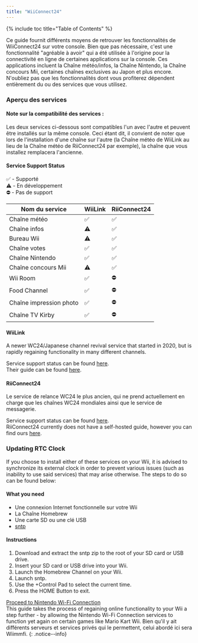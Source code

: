 ```yaml
---
title: "WiiConnect24"
---
```


{% include toc title="Table of Contents" %}

Ce guide fournit différents moyens de retrouver les fonctionnalités de WiiConnect24 sur votre console. Bien que pas nécessaire, c'est une fonctionnalité "agréable à avoir" qui a été utilisée à l'origine pour la connectivité en ligne de certaines applications sur la console. Ces applications incluent la Chaîne météo/infos, la Chaîne Nintendo, la Chaîne concours Mii, certaines chaînes exclusives au Japon et plus encore. N'oubliez pas que les fonctionnalités dont vous profiterez dépendent entièrement du ou des services que vous utilisez.

### Aperçu des services

#### Note sur la compatibilité des services :
Les deux services ci-dessous sont compatibles l'un avec l'autre et peuvent être installés sur la même console. Ceci étant dit, il convient de noter que lors de l'installation d'une chaîne sur l'autre (la Chaîne météo de WiiLink au lieu de la Chaîne météo de RiiConnect24 par exemple), la chaîne que vous installez remplacera l'ancienne.


#### Service Support Status
✅ - Supporté<br> ⚠️ - En développement<br> ⛔ - Pas de support

| Nom du service          | WiiLink | RiiConnect24 |
| ----------------------- | ------- | ------------ |
| Chaîne météo            | ✅       | ✅            |
| Chaîne infos            | ⚠️      | ✅            |
| Bureau Wii              | ⚠️      | ✅            |
| Chaîne votes            | ✅       | ✅            |
| Chaîne Nintendo         | ✅       | ✅            |
| Chaîne concours Mii     | ⚠️      | ✅            |
| Wii Room                | ✅       | ⛔            |
| Food Channel            | ✅       | ⛔            |
| Chaîne impression photo | ✅       | ⛔            |
| Chaîne TV Kirby         | ✅       | ⛔            |

#### WiiLink
A newer WC24/Japanese channel revival service that started in 2020, but is rapidly regaining functionality in many different channels.

Service support status can be found [here](https://www.wiilink24.com/status).<br> Their guide can be found [here](https://www.wiilink24.com/guide/2installation/).

#### RiiConnect24
Le service de relance WC24 le plus ancien, qui ne prend actuellement en charge que les chaînes WC24 mondiales ainsi que le service de messagerie.

Service support status can be found [here](https://rc24.xyz/stats/).<br> RiiConnect24 currently does not have a self-hosted guide, however you can find ours [here](riiconnect24).

### Updating RTC Clock
If you choose to install either of these services on your Wii, it is advised to synchronize its external clock in order to prevent various issues (such as inability to use said services) that may arise otherwise. The steps to do so can be found below:

#### What you need
+ Une connexion Internet fonctionnelle sur votre Wii
+ La Chaîne Homebrew
+ Une carte SD ou une clé USB
+ [sntp](https://oscwii.org/library/app/sntp)

#### Instructions
1. Download and extract the sntp zip to the root of your SD card or USB drive.
1. Insert your SD card or USB drive into your Wii.
1. Launch the Homebrew Channel on your Wii.
1. Launch sntp.
1. Use the +Control Pad to select the current time.
1. Press the HOME Button to exit.

[Proceed to Nintendo Wi-Fi Connection](wiimmfi)<br> This guide takes the process of regaining online functionality to your Wii a step further - by allowing the Nintendo Wi-Fi Connection services to function yet again on certain games like Mario Kart Wii. Bien qu'il y ait différents serveurs et services privés qui le permettent, celui abordé ici sera Wiimmfi.
{: .notice--info}
